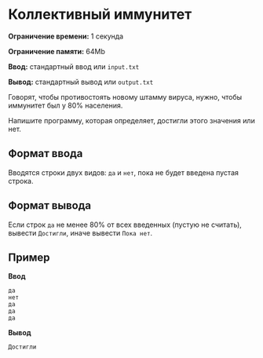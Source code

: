 # Коллективный иммунитет

**Ограничение времени:** 1 секунда

**Ограничение памяти:** 64Mb

**Ввод:** стандартный ввод или `input.txt`

**Вывод:** стандартный вывод или `output.txt`

Говорят, чтобы противостоять новому штамму вируса, нужно, чтобы иммунитет был у 80% населения.

Напишите программу, которая определяет, достигли этого значения или нет.

## Формат ввода

Вводятся строки двух видов: `да` и `нет`, пока не будет введена пустая строка.

## Формат вывода

Если строк `да` не менее 80% от всех введенных (пустую не считать), вывести `Достигли`, иначе вывести `Пока нет`.

## Пример

**Ввод**
```
да
нет
да
да
да
```

**Вывод**
```
Достигли